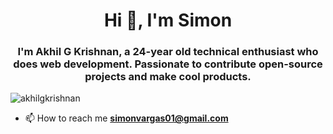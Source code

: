 
<h1 align="center">Hi 👋, I'm Simon</h1>
<h3 align="center">I'm Akhil G Krishnan, a 24-year old technical enthusiast who does web development. Passionate to contribute open-source projects and make cool products.</h3>

<p align="left"> <img src="https://komarev.com/ghpvc/?username=akhilgkrishnan" alt="akhilgkrishnan" /> </p>

- 📫 How to reach me **simonvargas01@gmail.com**
